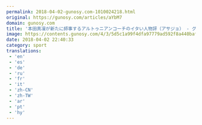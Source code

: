 ```yaml
---
permalink: 2018-04-02-gunosy.com-1010024218.html
original: https://gunosy.com/articles/aYbM7
domain: gunosy.com
title: '本田真凜が新たに師事するアルトゥニアンコーチのイタい人物評（アサジョ） - グノシー'
image: https://contents.gunosy.com/4/3/5d5c1a99f4dfa97779ad592f8a440baf_content.jpg
date: 2018-04-02 22:40:33
category: sport
translations: 
 - 'en'
 - 'es'
 - 'de'
 - 'ru'
 - 'fr'
 - 'it'
 - 'zh-CN'
 - 'zh-TW'
 - 'ar'
 - 'pt'
 - 'hy'
---
```


